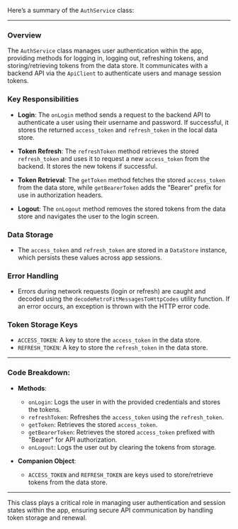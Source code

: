 Here’s a summary of the `AuthService` class:

---

### Overview
The `AuthService` class manages user authentication within the app, providing methods for logging in, logging out, refreshing tokens, and storing/retrieving tokens from the data store. It communicates with a backend API via the `ApiClient` to authenticate users and manage session tokens.

### Key Responsibilities
- **Login**: The `onLogin` method sends a request to the backend API to authenticate a user using their username and password. If successful, it stores the returned `access_token` and `refresh_token` in the local data store.
  
- **Token Refresh**: The `refreshToken` method retrieves the stored `refresh_token` and uses it to request a new `access_token` from the backend. It stores the new tokens if successful.

- **Token Retrieval**: The `getToken` method fetches the stored `access_token` from the data store, while `getBearerToken` adds the "Bearer" prefix for use in authorization headers.

- **Logout**: The `onLogout` method removes the stored tokens from the data store and navigates the user to the login screen.

### Data Storage
- The `access_token` and `refresh_token` are stored in a `DataStore` instance, which persists these values across app sessions.

### Error Handling
- Errors during network requests (login or refresh) are caught and decoded using the `decodeRetroFitMessagesToHttpCodes` utility function. If an error occurs, an exception is thrown with the HTTP error code.

### Token Storage Keys
- `ACCESS_TOKEN`: A key to store the `access_token` in the data store.
- `REFRESH_TOKEN`: A key to store the `refresh_token` in the data store.

---

### Code Breakdown:
- **Methods**:
  - `onLogin`: Logs the user in with the provided credentials and stores the tokens.
  - `refreshToken`: Refreshes the `access_token` using the `refresh_token`.
  - `getToken`: Retrieves the stored `access_token`.
  - `getBearerToken`: Retrieves the stored `access_token` prefixed with "Bearer" for API authorization.
  - `onLogout`: Logs the user out by clearing the tokens from storage.

- **Companion Object**: 
  - `ACCESS_TOKEN` and `REFRESH_TOKEN` are keys used to store/retrieve tokens from the data store.

---

This class plays a critical role in managing user authentication and session states within the app, ensuring secure API communication by handling token storage and renewal.